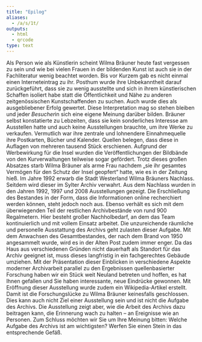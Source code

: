 ```yaml
---
title: "Epilog"
aliases:
  - /a/s/1t/
outputs:
  - html
  - qrcode
type: text
---
```


Als Person wie als Künstlerin scheint Wilma Bräuner heute fast vergessen zu sein und wie bei vielen Frauen in der bildenden Kunst ist auch sie in der Fachliteratur wenig beachtet worden. Bis vor Kurzem gab es nicht einmal einen Interneteintrag zu ihr.
Posthum wurde ihre Unbekanntheit darauf zurückgeführt, dass sie zu wenig ausstellte und sich in ihrem künstlerischen Schaffen isoliert habe statt die Öffentlichkeit und Nähe zu anderen zeitgenössischen Kunstschaffenden zu suchen. Auch wurde dies als ausgebliebener Erfolg gewertet. Diese Interpretation mag so stehen bleiben und jede*r Besucher*in sich eine eigene Meinung darüber bilden.
Bräuner selbst konstatierte zu Lebzeiten, dass sie kein sonderliches Interesse am Ausstellen hatte und auch keine Ausstellungen brauchte, um ihre Werke zu verkaufen. Vermutlich war ihre zentrale und lohnendere Einnahmequelle ihre Postkarten, Bücher und Kalender. Quellen belegen, dass diese in Auflagen von mehreren tausend Stück erschienen. Aufgrund  der  Werbewirkung für die Insel wurden die Veröffentlichungen der Bildbände von den Kurverwaltungen teilweise sogar gefördert. Trotz dieses großen Absatzes starb Wilma Bräuner als arme Frau nachdem „sie ihr gesamtes Vermögen für den Schutz der Insel geopfert“ hatte, wie es in der Zeitung hieß.
Im Jahre 1992 erwarb die Stadt Westerland Wilma Bräuners Nachlass. Seitdem wird dieser im Sylter Archiv verwahrt. Aus dem Nachlass wurden in den Jahren 1992, 1997 und 2008 Ausstellungen gezeigt. Die Erschließung des Bestandes in der Form, dass die Informationen online  recherchiert werden können, steht jedoch noch aus.
Ebenso verhält es sich mit dem überwiegenden Teil der restlichen Archivbestände von rund 900 Regalmetern. Hier besteht großer Nachholbedarf, an dem das Team kontinuierlich und mit vollem Einsatz arbeitet. Die unzureichende räumliche und personelle Ausstattung des Archivs geht zulasten dieser Aufgabe.
Mit dem Anwachsen des Gesamtbestandes, der nach dem Brand von 1950 angesammelt wurde, wird es in der Alten Post zudem immer enger. Da das Haus aus verschiedenen Gründen nicht dauerhaft als Standort für das Archiv geeignet ist, muss dieses langfristig in ein fachgerechtes Gebäude umziehen.
Mit der Präsentation dieser Einblicken in verschiedene Aspekte moderner Archivarbeit parallel zu den Ergebnissen quellenbasierter Forschung haben wir ein Stück weit Neuland betreten und hoffen, es hat Ihnen gefallen und Sie haben interessante, neue Eindrücke gewonnen.
Mit Eröffnung dieser Ausstellung wurde zudem ein Wikipedia-Artikel erstellt. Damit ist die Forschungslücke zu Wilma Bräuner keinesfalls geschlossen. Dies kann auch nicht Ziel einer Ausstellung sein und ist nicht die Aufgabe des Archivs. Die Ausstellung zeigt aber, wie die Arbeit des Archivs dazu beitragen kann, die Erinnerung wach zu halten – an Ereignisse wie an Personen.
Zum Schluss möchten wir Sie um Ihre Meinung bitten: Welche Aufgabe des Archivs ist am wichtigsten? Werfen Sie einen Stein in das entsprechende Gefäß.
